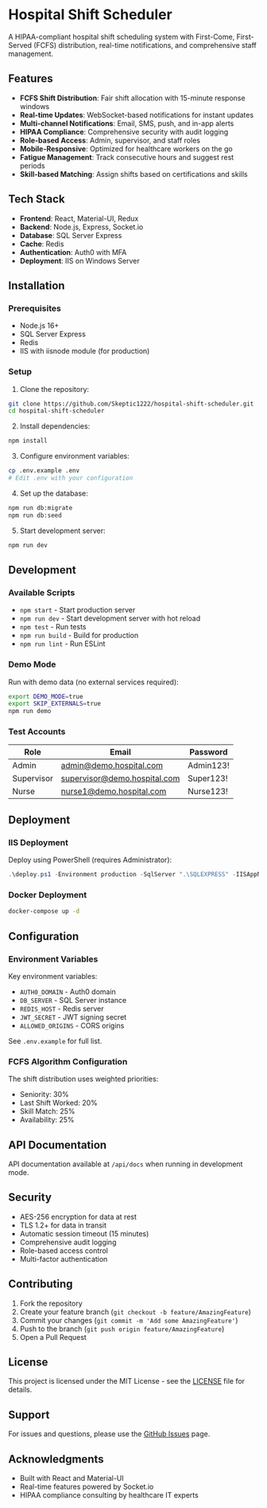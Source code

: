 # Hospital Shift Scheduler

A HIPAA-compliant hospital shift scheduling system with First-Come, First-Served (FCFS) distribution, real-time notifications, and comprehensive staff management.

## Features

- **FCFS Shift Distribution**: Fair shift allocation with 15-minute response windows
- **Real-time Updates**: WebSocket-based notifications for instant updates
- **Multi-channel Notifications**: Email, SMS, push, and in-app alerts
- **HIPAA Compliance**: Comprehensive security with audit logging
- **Role-based Access**: Admin, supervisor, and staff roles
- **Mobile-Responsive**: Optimized for healthcare workers on the go
- **Fatigue Management**: Track consecutive hours and suggest rest periods
- **Skill-based Matching**: Assign shifts based on certifications and skills

## Tech Stack

- **Frontend**: React, Material-UI, Redux
- **Backend**: Node.js, Express, Socket.io
- **Database**: SQL Server Express
- **Cache**: Redis
- **Authentication**: Auth0 with MFA
- **Deployment**: IIS on Windows Server

## Installation

### Prerequisites

- Node.js 16+
- SQL Server Express
- Redis
- IIS with iisnode module (for production)

### Setup

1. Clone the repository:
```bash
git clone https://github.com/Skeptic1222/hospital-shift-scheduler.git
cd hospital-shift-scheduler
```

2. Install dependencies:
```bash
npm install
```

3. Configure environment variables:
```bash
cp .env.example .env
# Edit .env with your configuration
```

4. Set up the database:
```bash
npm run db:migrate
npm run db:seed
```

5. Start development server:
```bash
npm run dev
```

## Development

### Available Scripts

- `npm start` - Start production server
- `npm run dev` - Start development server with hot reload
- `npm test` - Run tests
- `npm run build` - Build for production
- `npm run lint` - Run ESLint

### Demo Mode

Run with demo data (no external services required):
```bash
export DEMO_MODE=true
export SKIP_EXTERNALS=true
npm run demo
```

### Test Accounts

| Role | Email | Password |
|------|-------|----------|
| Admin | admin@demo.hospital.com | Admin123! |
| Supervisor | supervisor@demo.hospital.com | Super123! |
| Nurse | nurse1@demo.hospital.com | Nurse123! |

## Deployment

### IIS Deployment

Deploy using PowerShell (requires Administrator):
```powershell
.\deploy.ps1 -Environment production -SqlServer ".\SQLEXPRESS" -IISAppName "HospitalScheduler" -Port 3001
```

### Docker Deployment

```bash
docker-compose up -d
```

## Configuration

### Environment Variables

Key environment variables:

- `AUTH0_DOMAIN` - Auth0 domain
- `DB_SERVER` - SQL Server instance
- `REDIS_HOST` - Redis server
- `JWT_SECRET` - JWT signing secret
- `ALLOWED_ORIGINS` - CORS origins

See `.env.example` for full list.

### FCFS Algorithm Configuration

The shift distribution uses weighted priorities:
- Seniority: 30%
- Last Shift Worked: 20%
- Skill Match: 25%
- Availability: 25%

## API Documentation

API documentation available at `/api/docs` when running in development mode.

## Security

- AES-256 encryption for data at rest
- TLS 1.2+ for data in transit
- Automatic session timeout (15 minutes)
- Comprehensive audit logging
- Role-based access control
- Multi-factor authentication

## Contributing

1. Fork the repository
2. Create your feature branch (`git checkout -b feature/AmazingFeature`)
3. Commit your changes (`git commit -m 'Add some AmazingFeature'`)
4. Push to the branch (`git push origin feature/AmazingFeature`)
5. Open a Pull Request

## License

This project is licensed under the MIT License - see the [LICENSE](LICENSE) file for details.

## Support

For issues and questions, please use the [GitHub Issues](https://github.com/Skeptic1222/hospital-shift-scheduler/issues) page.

## Acknowledgments

- Built with React and Material-UI
- Real-time features powered by Socket.io
- HIPAA compliance consulting by healthcare IT experts